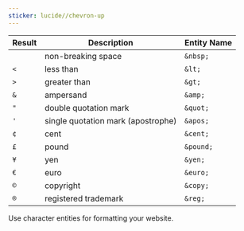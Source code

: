 ```yaml
---
sticker: lucide//chevron-up
---
```

| Result | Description                        | Entity Name |
| ------ | ---------------------------------- | ----------- |
|        | non-breaking space                 | `&nbsp;`    |
| `<`    | less than                          | `&lt;`      |
| `>`    | greater than                       | `&gt;`      |
| `&`    | ampersand                          | `&amp;`     |
| `"`    | double quotation mark              | `&quot;`    |
| `'`    | single quotation mark (apostrophe) | `&apos;`    |
| `¢`    | cent                               | `&cent;`    |
| `£`    | pound                              | `&pound;`   |
| `¥`    | yen                                | `&yen;`     |
| `€`    | euro                               | `&euro;`    |
| `©`    | copyright                          | `&copy;`    |
| `®`    | registered trademark               | `&reg;`     |

Use character entities for formatting your website.